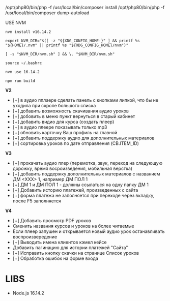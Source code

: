 /opt/php80/bin/php -f /usr/local/bin/composer install
/opt/php80/bin/php -f /usr/local/bin/composer dump-autoload

USE NVM

`nvm install v16.14.2`

`export NVM_DIR="$([ -z "${XDG_CONFIG_HOME-}" ] && printf %s "${HOME}/.nvm" || printf %s "${XDG_CONFIG_HOME}/nvm")"`

`[ -s "$NVM_DIR/nvm.sh" ] && \. "$NVM_DIR/nvm.sh"`

`source ~/.bashrc`

`nvm use 16.14.2` 

`npm run build`

**V2**
- [+] в аудио пплаере сделать панель с кнопками липкой, что бы не уходила при скроле большого списка
- [+] добавить возможность скачивания аудио уроков
- [+] добовить в меню пункт вернуться в старый кабинет
- [+] добавить видио для курса (создать плеер)
- [+] в аудио плеере показывать только mp3
- [+] обновить карточку Ваш профиль на главной
- [+] добавить поддержку аудио для дополнительных материалов
- [+] сортировка уроков по дате отправления (CB.ITEM_ID)

**V3**
- [+] прокачать аудио плер (перемотка, звук, переход на следующую дорожку, время восроизведения, мобильная верстка)
- [+] добавить поддержку дополнительных материалов с названием ДМ <ХХХ> 1, например ДМ ПОЛ 1
- [+] ДМ 1 и ДМ ПОЛ 1 - должны ссылаться на одну папку ДМ 1
- [+] Добавить историю платежей, произведенных с сайта
- [+] форма платежа не заполняется при переходе через вкладку, после F5 заполняется

**V4**
- [+] Добавить просмотр PDF уроков
- Сменить названия курсов и уроков на более читаемые
- Если плеер запушен и открывается новый аудио урок останавливать воспроизвередение
- [+] Выводить имена клиентов кэмел кейсе
- Добавить пагинацию для истории платежей "Сайта"
- [+] Исправить кнопку скачки на странице Список уроков
- [+] Обработка ошибок на форме входа

# LIBS
- Node.js 16.14.2
